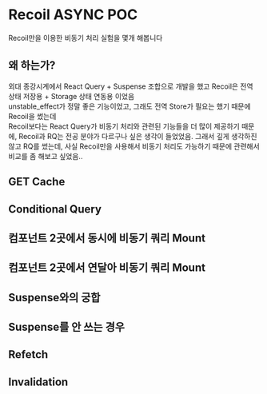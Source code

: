 # Recoil ASYNC POC

Recoil만을 이용한 비동기 처리 실험을 몇개 해봅니다

## 왜 하는가?

외대 종강시계에서 React Query + Suspense 조합으로 개발을 했고 Recoil은 전역 상태 저장용 + Storage 상태 연동용 이었음  
unstable_effect가 정말 좋은 기능이었고, 그래도 전역 Store가 필요는 했기 때문에 Recoil을 썼는데  
Recoil보다는 React Query가 비동기 처리와 관련된 기능들을 더 많이 제공하기 때문에, Recoil과 RQ는 전공 분야가 다르구나
싶은 생각이 들었었음. 그래서 깊게 생각하진 않고 RQ를 썼는데,
사실 Recoil만을 사용해서 비동기 처리도 가능하기 때문에 관련해서 비교를 좀 해보고 싶었음..

## GET Cache

## Conditional Query

## 컴포넌트 2곳에서 동시에 비동기 쿼리 Mount

## 컴포넌트 2곳에서 연달아 비동기 쿼리 Mount

## Suspense와의 궁합

## Suspense를 안 쓰는 경우

## Refetch

## Invalidation
